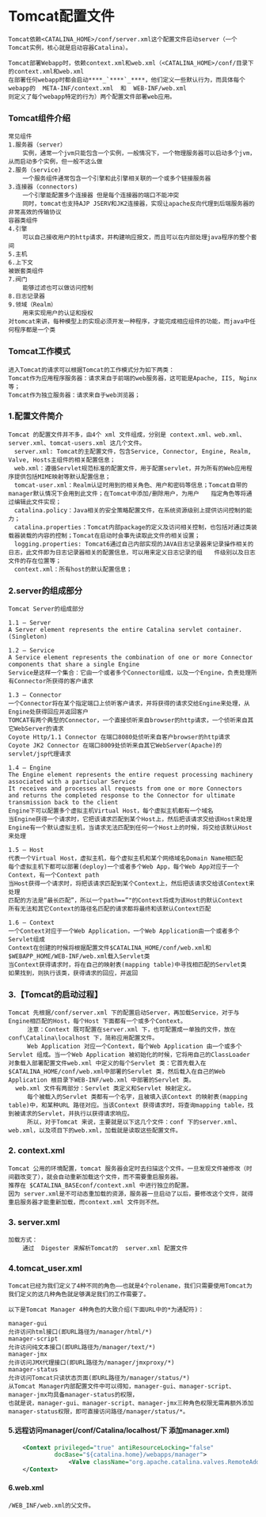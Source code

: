# Tomcat配置文件
    Tomcat依赖<CATALINA_HOME>/conf/server.xml这个配置文件启动server（一个Tomcat实例，核心就是启动容器Catalina）。

    Tomcat部署Webapp时，依赖context.xml和web.xml（<CATALINA_HOME>/conf/目录下的context.xml和web.xml
    在部署任何webapp时都会启动****_`****`_****，他们定义一些默认行为，而具体每个webapp的  META-INF/context.xml  和  WEB-INF/web.xml
    则定义了每个webapp特定的行为）两个配置文件部署web应用。
### Tomcat组件介绍
    常见组件
    1.服务器（server）
        实例，通常一个jvm只能包含一个实例，一般情况下，一个物理服务器可以启动多个jvm，从而启动多个实例，但一般不这么做
    2.服务（service)
        一个服务组件通常包含一个引擎和此引擎相关联的一个或多个链接服务器
    3.连接器（connectors)
        一个引擎能配置多个连接器 但是每个连接器的端口不能冲突
        同时，tomcat也支持AJP JSERV和JK2连接器，实现让apache反向代理到后端服务器的非常高效的传输协议
    容器类组件
    4.引擎
        可以自己接收用户的http请求，并构建响应报文，而且可以在内部处理java程序的整个套间
    5.主机
    6.上下文
    被嵌套类组件
    7.阀门
        能够过滤也可以做访问控制
    8.日志记录器
    9.领域（Realm）
        用来实现用户的认证和授权
    对tomcat来讲，每种模型上的实现必须开发一种程序，才能完成相应组件的功能，而java中任何程序都是一个类
### Tomcat工作模式
    进入Tomcat的请求可以根据Tomcat的工作模式分为如下两类：
    Tomcat作为应用程序服务器：请求来自于前端的web服务器，这可能是Apache, IIS, Nginx等；
    Tomcat作为独立服务器：请求来自于web浏览器；
### 1.配置文件简介
    Tomcat 的配置文件并不多，由4个 xml 文件组成，分别是 context.xml、web.xml、server.xml、tomcat-users.xml 这几个文件。
    　server.xml: Tomcat的主配置文件，包含Service, Connector, Engine, Realm, Valve, Hosts主组件的相关配置信息；
    　web.xml：遵循Servlet规范标准的配置文件，用于配置servlet，并为所有的Web应用程序提供包括MIME映射等默认配置信息；
    　tomcat-user.xml：Realm认证时用到的相关角色、用户和密码等信息；Tomcat自带的manager默认情况下会用到此文件；在Tomcat中添加/删除用户，为用户　　指定角色等将通过编辑此文件实现；
    　catalina.policy：Java相关的安全策略配置文件，在系统资源级别上提供访问控制的能力；
    　catalina.properties：Tomcat内部package的定义及访问相关控制，也包括对通过类装载器装载的内容的控制；Tomcat在启动时会事先读取此文件的相关设置；
    　logging.properties: Tomcat6通过自己内部实现的JAVA日志记录器来记录操作相关的日志，此文件即为日志记录器相关的配置信息，可以用来定义日志记录的组　　件级别以及日志文件的存在位置等；
    　context.xml：所有host的默认配置信息；
### 2.server的组成部分
    Tomcat Server的组成部分

    1.1 – Server
    A Server element represents the entire Catalina servlet container. (Singleton)

    1.2 – Service
    A Service element represents the combination of one or more Connector components that share a single Engine
    Service是这样一个集合：它由一个或者多个Connector组成，以及一个Engine，负责处理所有Connector所获得的客户请求

    1.3 – Connector
    一个Connector将在某个指定端口上侦听客户请求，并将获得的请求交给Engine来处理，从Engine处获得回应并返回客户
    TOMCAT有两个典型的Connector，一个直接侦听来自browser的http请求，一个侦听来自其它WebServer的请求
    Coyote Http/1.1 Connector 在端口8080处侦听来自客户browser的http请求
    Coyote JK2 Connector 在端口8009处侦听来自其它WebServer(Apache)的servlet/jsp代理请求

    1.4 – Engine
    The Engine element represents the entire request processing machinery associated with a particular Service
    It receives and processes all requests from one or more Connectors
    and returns the completed response to the Connector for ultimate transmission back to the client
    Engine下可以配置多个虚拟主机Virtual Host，每个虚拟主机都有一个域名
    当Engine获得一个请求时，它把该请求匹配到某个Host上，然后把该请求交给该Host来处理
    Engine有一个默认虚拟主机，当请求无法匹配到任何一个Host上的时候，将交给该默认Host来处理

    1.5 – Host
    代表一个Virtual Host，虚拟主机，每个虚拟主机和某个网络域名Domain Name相匹配
    每个虚拟主机下都可以部署(deploy)一个或者多个Web App，每个Web App对应于一个Context，有一个Context path
    当Host获得一个请求时，将把该请求匹配到某个Context上，然后把该请求交给该Context来处理
    匹配的方法是“最长匹配”，所以一个path==”"的Context将成为该Host的默认Context
    所有无法和其它Context的路径名匹配的请求都将最终和该默认Context匹配

    1.6 – Context
    一个Context对应于一个Web Application，一个Web Application由一个或者多个Servlet组成
    Context在创建的时候将根据配置文件$CATALINA_HOME/conf/web.xml和$WEBAPP_HOME/WEB-INF/web.xml载入Servlet类
    当Context获得请求时，将在自己的映射表(mapping table)中寻找相匹配的Servlet类
    如果找到，则执行该类，获得请求的回应，并返回
### 3.【Tomcat的启动过程】
    Tomcat 先根据/conf/server.xml 下的配置启动Server，再加载Service，对于与Engine相匹配的Host，每个Host 下面都有一个或多个Context。
      　　注意：Context 既可配置在server.xml 下，也可配置成一单独的文件，放在conf\Catalina\localhost 下，简称应用配置文件。
      　　Web Application 对应一个Context，每个Web Application 由一个或多个Servlet 组成。当一个Web Application 被初始化的时候，它将用自己的ClassLoader 对象载入部署配置文件web.xml 中定义的每个Servlet 类：它首先载入在$CATALINA_HOME/conf/web.xml中部署的Servlet 类，然后载入在自己的Web Application 根目录下WEB-INF/web.xml 中部署的Servlet 类。
      web.xml 文件有两部分：Servlet 类定义和Servlet 映射定义。
      　　每个被载入的Servlet 类都有一个名字，且被填入该Context 的映射表(mapping table)中，和某种URL 路径对应。当该Context 获得请求时，将查询mapping table，找到被请求的Servlet，并执行以获得请求响应。
      　　所以，对于Tomcat 来说，主要就是以下这几个文件：conf 下的server.xml、web.xml，以及项目下的web.xml，加载就是读取这些配置文件。
### 2. context.xml
    Tomcat 公用的环境配置，tomcat 服务器会定时去扫描这个文件。一旦发现文件被修改（时间戳改变了），就会自动重新加载这个文件，而不需要重启服务器。
    推荐在 $CATALINA_BASEconf/context.xml 中进行独立的配置。
    因为 server.xml是不可动态重加载的资源，服务器一旦启动了以后，要修改这个文件，就得重启服务器才能重新加载，而context.xml 文件则不然。
### 3. server.xml
    加载方式：
        通过  Digester 来解析Tomcat的  server.xml 配置文件

### 4.tomcat_user.xml
    Tomcat已经为我们定义了4种不同的角色——也就是4个rolename，我们只需要使用Tomcat为我们定义的这几种角色就足够满足我们的工作需要了。

    以下是Tomcat Manager 4种角色的大致介绍(下面URL中的*为通配符)：

    manager-gui
    允许访问html接口(即URL路径为/manager/html/*)
    manager-script
    允许访问纯文本接口(即URL路径为/manager/text/*)
    manager-jmx
    允许访问JMX代理接口(即URL路径为/manager/jmxproxy/*)
    manager-status
    允许访问Tomcat只读状态页面(即URL路径为/manager/status/*)
    从Tomcat Manager内部配置文件中可以得知，manager-gui、manager-script、manager-jmx均具备manager-status的权限，
    也就是说，manager-gui、manager-script、manager-jmx三种角色权限无需再额外添加manager-status权限，即可直接访问路径/manager/status/*。
#### 5.远程访问manager(/conf/Catalina/localhost/下  添加manager.xml)
```xml
    <Context privileged="true" antiResourceLocking="false"
             docBase="${catalina.home}/webapps/manager">
                 <Valve className="org.apache.catalina.valves.RemoteAddrValve" allow="^.*$" />
    </Context>
```
#### 6.web.xml
    /WEB_INF/web.xml的父文件。



